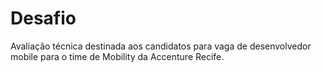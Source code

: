 # Desafio
Avaliação técnica destinada aos candidatos para vaga de desenvolvedor mobile para o time de Mobility da Accenture Recife. 

